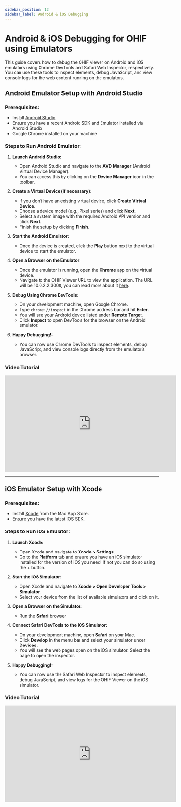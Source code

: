 ```yaml
---
sidebar_position: 12
sidebar_label: Android & iOS Debugging
---
```


# Android & iOS Debugging for OHIF using Emulators

This guide covers how to debug the OHIF viewer on Android and iOS emulators using Chrome DevTools and Safari Web Inspector, respectively. You can use these tools to inspect elements, debug JavaScript, and view console logs for the web content running on the emulators.

## Android Emulator Setup with Android Studio

### Prerequisites:
- Install [Android Studio](https://developer.android.com/studio)
- Ensure you have a recent Android SDK and Emulator installed via Android Studio
- Google Chrome installed on your machine

### Steps to Run Android Emulator:

1. **Launch Android Studio:**
   - Open Android Studio and navigate to the **AVD Manager** (Android Virtual Device Manager).
   - You can access this by clicking on the **Device Manager** icon in the toolbar.

2. **Create a Virtual Device (if necessary):**
   - If you don’t have an existing virtual device, click **Create Virtual Device**.
   - Choose a device model (e.g., Pixel series) and click **Next**.
   - Select a system image with the required Android API version and click **Next**.
   - Finish the setup by clicking **Finish**.

3. **Start the Android Emulator:**
   - Once the device is created, click the **Play** button next to the virtual device to start the emulator.

4. **Open a Browser on the Emulator:**
   - Once the emulator is running, open the **Chrome** app on the virtual device.
   - Navigate to the OHIF Viewer URL to view the application. The URL will be 10.0.2.2:3000, you can read more about it [here](https://developer.android.com/studio/run/emulator-networking).

5. **Debug Using Chrome DevTools:**
   - On your development machine, open Google Chrome.
   - Type `chrome://inspect` in the Chrome address bar and hit **Enter**.
   - You will see your Android device listed under **Remote Target**.
   - Click **Inspect** to open DevTools for the browser on the Android emulator.

6. **Happy Debugging!:**
   - You can now use Chrome DevTools to inspect elements, debug JavaScript, and view console logs directly from the emulator’s browser.

### Video Tutorial

<iframe width="560" height="315" src="https://www.youtube.com/embed/wYa10-djAfI" title="OHIF Debugging Guide for Android" frameborder="0" allow="accelerometer; clipboard-write; encrypted-media; gyroscope; picture-in-picture" allowfullscreen></iframe>

---

## iOS Emulator Setup with Xcode

### Prerequisites:
- Install [Xcode](https://developer.apple.com/xcode/) from the Mac App Store.
- Ensure you have the latest iOS SDK.

### Steps to Run iOS Emulator:

1. **Launch Xcode:**
   - Open Xcode and navigate to **Xcode > Settings**.
   - Go to the **Platform** tab and ensure you have an iOS simulator installed for the version of iOS you need. If not you can do so using the + button.

2. **Start the iOS Simulator:**
   - Open Xcode and navigate to **Xcode > Open Developer Tools > Simulator**.
   - Select your device from the list of available simulators and click on it.

3. **Open a Browser on the Simulator:**
   - Run the **Safari** browser

4. **Connect Safari DevTools to the iOS Simulator:**
   - On your development machine, open **Safari** on your Mac.
   - Click **Develop** in the menu bar and select your simulator under **Devices**.
   - You will see the web pages open on the iOS simulator. Select the page to open the inspector.

5. **Happy Debugging!:**
   - You can now use the Safari Web Inspector to inspect elements, debug JavaScript, and view logs for the OHIF Viewer on the iOS simulator.

### Video Tutorial

<iframe width="560" height="315" src="https://www.youtube.com/embed/_M5e6RFl36E" title="OHIF Debugging Guide for iOS" frameborder="0" allow="accelerometer; clipboard-write; encrypted-media; gyroscope; picture-in-picture" allowfullscreen></iframe>
